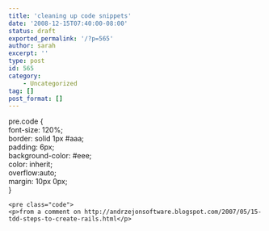 ```yaml
---
title: 'cleaning up code snippets'
date: '2008-12-15T07:40:00-08:00'
status: draft
exported_permalink: '/?p=565'
author: sarah
excerpt: ''
type: post
id: 565
category:
    - Uncategorized
tag: []
post_format: []
---
```

pre.code {  
font-size: 120%;  
border: solid 1px #aaa;  
padding: 6px;  
background-color: #eee;  
color: inherit;  
overflow:auto;  
margin: 10px 0px;  
}

```
<pre class="code">
<p>from a comment on http://andrzejonsoftware.blogspot.com/2007/05/15-tdd-steps-to-create-rails.html</p>
```